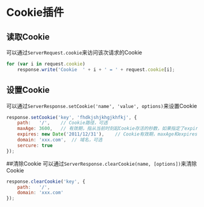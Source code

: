 # Cookie插件

## 读取Cookie

可以通过`ServerRequest.cookie`来访问该次请求的Cookie

```javascript
for (var i in request.cookie)
	response.write('Cookie  ' + i + ' = ' + request.cookie[i];
```


## 设置Cookie
可以通过`ServerResponse.setCookie('name', 'value', options)`来设置Cookie

```javascript
response.setCookie('key', 'fhdkjshjkhgjkhfkj', {
	path: 	'/',	// Cookie路径，可选
	maxAge: 3600,	// 有效期，指从当前时刻起Cookie存活的秒数，如果指定了expires，则相加
	expires: new Date('2011/12/31'),	// Cookie有效期，maxAge和expires至少指定一个
	domain:	'xxx.com',	// 域名，可选
	sercure: true
});
```


##清除Cookie
可以通过`ServerResponse.clearCookie(name, [options])`来清除Cookie

```javascript
response.clearCookie('key', {
	path: 	'/',
	domain:	'xxx.com'
});
```